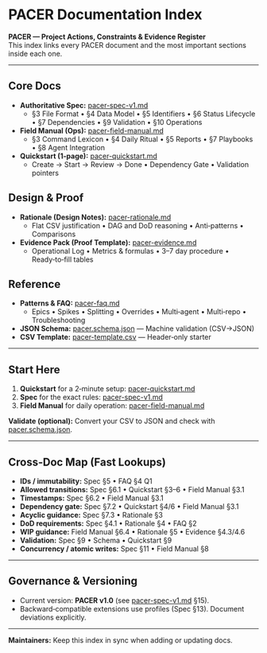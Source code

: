 # PACER Documentation Index
**PACER — Project Actions, Constraints & Evidence Register**  
This index links every PACER document and the most important sections inside each one.

---

## Core Docs
- **Authoritative Spec:** [pacer-spec-v1.md](pacer-spec-v1.md)  
  - §3 File Format • §4 Data Model • §5 Identifiers • §6 Status Lifecycle • §7 Dependencies • §9 Validation • §10 Operations
- **Field Manual (Ops):** [pacer-field-manual.md](pacer-field-manual.md)  
  - §3 Command Lexicon • §4 Daily Ritual • §5 Reports • §7 Playbooks • §8 Agent Integration
- **Quickstart (1‑page):** [pacer-quickstart.md](pacer-quickstart.md)  
  - Create → Start → Review → Done • Dependency Gate • Validation pointers

## Design & Proof
- **Rationale (Design Notes):** [pacer-rationale.md](pacer-rationale.md)  
  - Flat CSV justification • DAG and DoD reasoning • Anti‑patterns • Comparisons
- **Evidence Pack (Proof Template):** [pacer-evidence.md](pacer-evidence.md)  
  - Operational Log • Metrics & formulas • 3–7 day procedure • Ready‑to‑fill tables

## Reference
- **Patterns & FAQ:** [pacer-faq.md](pacer-faq.md)  
  - Epics • Spikes • Splitting • Overrides • Multi‑agent • Multi‑repo • Troubleshooting
- **JSON Schema:** [pacer.schema.json](pacer.schema.json) — Machine validation (CSV→JSON)
- **CSV Template:** [pacer-template.csv](pacer-template.csv) — Header‑only starter

---

## Start Here
1. **Quickstart** for a 2‑minute setup: [pacer-quickstart.md](pacer-quickstart.md)  
2. **Spec** for the exact rules: [pacer-spec-v1.md](pacer-spec-v1.md)  
3. **Field Manual** for daily operation: [pacer-field-manual.md](pacer-field-manual.md)

**Validate (optional):** Convert your CSV to JSON and check with [pacer.schema.json](pacer.schema.json).

---

## Cross‑Doc Map (Fast Lookups)
- **IDs / immutability:** Spec §5 • FAQ §4 Q1  
- **Allowed transitions:** Spec §6.1 • Quickstart §3–6 • Field Manual §3.1  
- **Timestamps:** Spec §6.2 • Field Manual §3.1  
- **Dependency gate:** Spec §7.2 • Quickstart §4/6 • Field Manual §3.1  
- **Acyclic guidance:** Spec §7.3 • Rationale §3  
- **DoD requirements:** Spec §4.1 • Rationale §4 • FAQ §2  
- **WIP guidance:** Field Manual §6.4 • Rationale §5 • Evidence §4.3/4.6  
- **Validation:** Spec §9 • Schema • Quickstart §9  
- **Concurrency / atomic writes:** Spec §11 • Field Manual §8

---

## Governance & Versioning
- Current version: **PACER v1.0** (see [pacer-spec-v1.md](pacer-spec-v1.md) §15).  
- Backward‑compatible extensions use profiles (Spec §13). Document deviations explicitly.

---

**Maintainers:** Keep this index in sync when adding or updating docs.
